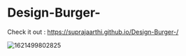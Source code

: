 # Design-Burger-
Check it out : 
https://suprajaarthi.github.io/Design-Burger-/

![1621499802825](https://user-images.githubusercontent.com/51900501/118947090-a1649300-b974-11eb-9f3e-79e936ee25e3.png)

